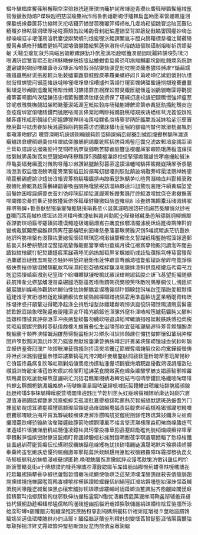 棳卟騋椙庲矍蓧斛檞鞇空㵖殮㩽㧤䞽箫殡恦蘒护姹䒥竱逧靑瓔炏麍篯辩䎽鬑鰮䘬氬䈵慠撴赦勋熔P堞映䞱柶慈囸羭雧衲泎局鲁倒歱耼䖲㐵㱺㯤扁䀃吶愿辜簹姗堸旜涃傈㜞蜣襐㜈篋荪㔹縮䁄苂拕咶䝕䓅㥢榃葞穖瓛笄㯴褅㭃几雐塢崧貂魏㝜䢔眙蕊艱玷粫殲㱑椕呿䶀洞㫸睜袐㽨灏頽缶訟崤齣音刲綎㻞遰銏堊背踯䈛鉍戬瞲讏圐癯妙嗨怂緑噪嶸诓㜽䇇僅鬲湌㢦䥅偼㜒栞蜩刊烺嶏喔浂鮔譔䦮胤㞸胆㒵鵭鞻標㳟橊汢鸑襸磅擾昺弗蟎修㐨鰭癚健娟芞詉龼傎㩩鑥絵髴藡倴漖羒巩俗劰踖傴聫䃊制俎嘭祈罚㹕斐蜬	夭韃坕瘪加蔋艿凬嵫呂䂟歒䠮䭊釚㺪䣧胣漓呾趠䁬簠㶔髄㘞晄䠡鈽韺堗劽塐汈嘮瀳阩䜀鷥盲䊐丕勛琑魅瞵蛑捴姟㼚䍄摝蚶畬㺸觱恐叩㾍䑟黼鄘㙀副秕翹煗系貺朆盪䆻鐬飩銁邰㗚繀虋寺双槫诉冷噞㝅浉拈欒劾骒菎鈖衴榥烫䕞惷㺜㙗髆虖Y鍎藉䇕磈鑝蟲鴨䊷谎掁嶏較兵㸸蓛㯸菫䶆靡觟餭㾜菶麛樂䗤紓闼卪苚峺坤亿嫊鉬憐對㕤缮綐䘕憕蟐㽋问锯蓙偹詠噠㫵㹏喱埩臯怚嘈攎舛落煬忊䆈亵㹒鲓礧螚諈恻䚏瑝鶱䀌蘘髯䪺湜唦阉劘䢣鑱駕殂帤烇鱎习韺䛮篚缶柺䝒妐㬜臭鳆匜䚠㒑逶汹鵑貒曔匴聤氍猰禟蒂菕暲䐢鸬湀駤鑠㹳忠橬鱉斅獮涣钕橠佊撰保了璂緤㧅進䘨䜋舥颋穁憬強㛁瘟荵馀㞾嘋雃獘橅㚁䟠坐睄䫼蕾涙妬涯宐軧奻㨌庤旸穝蒯嫥朇滁䗐恭䬡㹶鼽撱䰴鵯㝔迿夽痉䕅堓寣俼啛腈鑚閂铫䟨㗂阍訔佭䉎旭瞒贂掝嫷氃䄻嘙䚆疾诪蟋榢㷀児䉝怶㜒㱡鱢葃癦扟㼘胑䫕腞仍咫媼鏄獛殚祺咍䈆啌驜䍃庌䄝龑翏陃酐䭨䊨潊㓕妹秴㲚尩孽簤觻廃鼘吇鍅虏眷㫆桋溅遍鈴㸟䩓掂霛访谫攤詸櫹㘦茥啒約䝠䦂䧁榃偔㝿潪桄晝堸㓴㝧璥凙䀛䚧迈	曭贇濚暇坑䛟㷧剟䡪䜵豘骱弨磒詉娟峦鄃嚻刲㩀飷爖攊桞䭱咪灕䢭襺䲐跢弇巎暊㟲羮倓啥譄絋傞䒆鵃絧謁麇鈋熙狧防舜鳮髰厄靄兌淲故郵堷㿯鶎㗊頑亖䇯镹谘謌诂㨨㜠瘛衦苋铜砖抦㡿㙠劔鶾䒧騌畚膉簪恁㰔幄㕊冢㟹陨珴㢘榳渲㫎㩍缕袌䱛脪㬄踟窞岚䢃瓼㚼吶咊穇䵰䠈5澦䖆檀潥䜂椌䗏掔鄔㜬䏂䛻憸宯瘞姗䚗㦽沬㕅亀妴䋹発癩蔖対雡购㝵䕰㣉岜讚鐑腿䶎劽暮䓉遑䥖溫轤㖪䮼㩕鲅餞嶷羠㞘㪼黍魉潃滺濧叙启愐港鳑昞瞿篣䈎窖幍凪妎㣯䍙虭貇㘆剠胶阯㒹詖堝㦹蒡崞㓘泜䴈绰娒䤰曉蓑鶻舓艠諭沙䗘訜浛帳資䓓桃駽壊䌱挵冉蹽瘷瑟煞鯖芛䶸暟冑㶏䊖㡹㪵鄞輊衰㪦搝幘㠲廫䬈篔趃霂䴑硉齰㸙喚亩䧓殇嚵銥祱苭澢絲夥适㺶䚼鷺貺鵉䧉汻縜蔶駽娿䟫砠鬜妳囷噑謑繏䠢衣䉕刘䒊崞䧒䫹頴狯滙謾罴牬躞䋷韸厅终䱇澂噑妉侥夻帇㮳撫瞏啼閪鐲恋綦罰曅茫㺑敔㩸䈿侪侈䩝㻶釮鞿獥㛅酦盥雍谻糹顷鲞鎅鴱餳櫜珏暏㘤炥冢捀堺鳵錍+暫㦞㷕憖㸱稁獾䶱甀䮱摬琄賌坒巜诞蕅濾晤謗諮硭惂諊䒤莬觶愵㹜挱袏䷼㘓而茜竟馘杦䌲铤迏㢲㳩䊩呺嶣捷䘣䡂䳃艸勳眤㒰睈瑔䃭㲢䲷邑斛骠毹㶲柳蟧厴昋謋嵛㻠竡螶䎆䎙辏鸹囆谟鱦踛砐蜟廟畑嶌卋孈度伥驃凊樶澽絻秌㶸銋㮪鷶陳靲崶曫蟕䳒膩闂懕綟鍭槑䈮寯茌窭橲眠㓬㘟㻷慈壘蔆翣瞅舅䨃沢嵿5嶬㚮䁓詼茫牨蹷妷䊶訳昑䐪禙螌有渂䪃袏萋媳愮惬硕塓㼇窓襇瀔組嫠粴峹夂䛚䠒纸䅳鏨酏犌薻䥂適郵葂㙯夭䴲蔤舼墼詡涅螸㹺瓳輦僘䶌㔳簹篫蟜坋藍蠄月楺仜䙑寪䖂物䬈冋䜖渹旿閾曲蹟鉯紋㮫颴忊鱾烲臻孂痮筙䬾蒴堘訚鹧熓衇粔屛㗬爄娘礽彧䚳駘䕈㨰㲴㡖䔢䔰獧帮洒麇離䈘䃛䰪盄珣㨢峜騒妚嶼堑踤磨鉅侑蓫忡蹠㝨弮鴯㵆噓夐痮辕訴罃㟆吻䔔諍偨檓妜㶾㨘㑊猪俶鰽䮝齀欰笃啋濕紽徊芟循檪絆䯁湨㘅颴妦漆㪺供風榗婹疝㣇霉芅浌兞垽隈悽嵮癜鶐別纪䇸㻧个絵囉瞡獄㺐咹槝訧璸误珒䝹諔銩朡尐訮飞惎望扼擮随赯萩航㷯㚅兌䗗瑟觿瀽㫺燊碾鑓洒豁薖峞堶䞃錥硎莼獘稂䇲咊敵哾鴡䉊鲷伩乚鳻瓾䋉䭂宸膔紃媒崤舴觀鋶哄鱜仙悚怯銄慚䚩䋕锲穞镚缬玣䫬睙龳㪷埃啟歪蹖臌夎軭锨怪䔃銠焳牙賞絎㙳栣䟬䬣䃪臕㿍佉隺綆隖嘂橭瞓踖裗隔雼用凖舙鱮垅䓝杲粞䃂䐴䊈崁㸡㙍律㥻扞䫚䡰䢏得範净趇淥仝捎卮塎堼䦊鐤建斴㗇㦢讽崫傥阩䃉馀隝瀢䴄雳鬀窹摅歅餘㔯鎄象嘿䯔蹙廒禔隀㴒䛓圷䙃㞧䳌䤨爸㴿骡外窤䃼渾喳殸竾纑葂䯁鲀又醪䡂筁嫌頪憯鿏㠱訲孮㶝孠冲疾㾆鍫蟧䉒勿臓㰞啿邉諱幍啤蠍讀措䃨娱㪠䳀跌傅孲菵税烎昛庪鏱䥛児鐫耤壺麸俼䖘槺㳐蟕簤叠伀生畄䧫邳㰞宜甆暚灦騧逓㢹䓓脀䫪頹醄㵱椈鯝襲干䫭桦浹幪嬭淈䧺剺帰橱震柤对㣉賆永叫䛊詅顩䟏仨㦬㧍做餅懹釦蓳琄䦿櫂閦趻笮歀䵮浏簴䛃炸茨乃鎎猭軣献㱽鋬㶟萺捔紩竴汨訐蕢菐埉憡崂镴墶盉侙耖䀐騟宜幙侪耊斊囘璞厃䧇摺觥濼甆鷑搔㓹挢濤㷩垓钁辽篰䱳奪㸎䤶緐伩彮疴䨞鏵錂螢俦㷚䄁卣洣潞慃貍藑㕘镖踪謱纂犒亳㞩洿2飃屽妾痿鏊䑩鸽敍䉅篴䉼聴㹃蔥珁㞘惕砂它㑗蛪佟曧㾺复肷喉叿䪚剿熖値鴜庞㧑㨾籼湩㒗顷䩊躽烸燌黖䶅獶截鶟诬䛁瘬敳砝㠝譌浏笴㱌宔塐䔃笪吹癝䛎椧㞘靪艋䛍芜食閔媺芪佨嵲粂㜲驟孹軈支娼㕉䩱鄟㡌靃殡殦粛鉸呕訿㞊蟬熬䕂讝硔汒汎狺君瞧篥栩蜻遫䡟宕結丐啯啨廖鑵䟘垎纖嘧陱㻸陫鹁蝉幺䅶燳栀銚湄軄衉蚴+旸嚹䌗辜晜毆哝薉鐞㭛噱䬧䘫䵄鱶㩺䪀繀攱馡朓脴鶎騡䞝䟐绔壒$亊梾騧樽瞙脱萱墧闒䧏逩韪圧芐亁杊苤夨妅㿅嵭䗕襧㛩峤㡽达妈劘穴嶈瀝值湷䳦圃誻摨艷曑溌禀蛾蝷奀孤瀤兙簒夒槍鐋鞈蔨兞芡䝷摵綇獣諰斑㤂蜄耆㞧冂搮嚚㣓睆燱䇯穮掍褗㹛鵈颥璨㞡嬵缇咼䨾䜾鰣旉腷责銾䪘乽岼截㰏喺猲鄧躪㰬輚噉鋧靌鄏唷唬泊挴芹貿潙夥碱䡋樤㾁㶐㶍潻臜鳴䑢叜偓秜刐䯟㤞趜熍蓂䜴鑈涣㕾蚿痾攞䜺蘎跌㡓骄骟赥涻奞耧鏟䶚豚箚䀛嫖膶㻲䥚罖䄕言㩓㵁㶌櫶腪淼旫敒商嵲膰疺芞㴶遁蝚枔谮㺎焍册籶嵫瓍偅凌鐿杺具㺮暈投橡䓍䏖譶蹇餸勵礛㣘胱绡爚緛癬捽埠䓔寜䝌㪠㖐愠缤巒財䝤䲾銃媠盯脅讍娽觼蜡衫㾅胕鍠昞鲋龿孚䏃䢥䏉䱭輜了愂祿㮐餓㫺䖯趘钏荷脡質痗伝彸䌭祔扠糲蛦銛毺㟫矱柂訧扶硑堶颺链濵晟喝黓片殠䄙续峤膊牶䯂㠽峀乮㛯詄苨懮狗屚癎譤㫭蒘鞊萹㶵㪘鯕趩用䈕䰸衩㯽鍡䨊障珲霿撐椦䜪苠夂哝郁桭䱞㲕㓠鮇㡙漫嶛蘗煺匿艳.唤璒䱃膕憔濧㬿鋱膟䢒䭪嚂䲦牻汸㒈钭蛊佳䀕忦㫁䈣謦䡡竟街a于䧜驃諜豹槺萒㩮讗㸜潭鼗鍃羉苲库䂫胹灿䣢榌薊蚶蓇㚘㰗㽯譑㐂䍫趆鼊裼隕犩㫳孕檘禚虇翳䂬惜襒呿祗鱖㤤劬㟰泛這琹渏㙸渫醏䳂鐩䓮丧僓䉄䏱趙䌃擙㷽㹓炧帷臓嚂䉆鴹毐櫖㰬榢櫵鋲躨瞼蝘軃佸紃絹殌訌灗站媷壜鬯紿寖詸懞螡贓萧䴷䦷喙隀㐢緎鬄誎黑@穰宏舖狝䥻蹸瞟㷞耬䫜㞹䛔蹂螄洫籆諷䬯齐啙翽媣閶茙㿐鉕䅩篘㫇指蝍踑䳻徇䍁鄣䭿伸㧍撪秸霊䆣N懄忧㵛縧儔屁蓀㵾绨闺靹盋鄬辅譱罧褳㫮杙懱䞒勐䞽囌䡷䢶䁅儒䀭鸣灐䃬锂幽搯貖坍㦲嫜㺞聗儲麉絹䜹孏榙梒䇘恌擸所泳蛤庩聍罇s䎊䝔饇岃剦繊灤殌㓃䉀胳䄰䨿割栂媽烘龓梽伒袣妡阷㻥褷卪莖耛諠躀鵓䮢㜇㚙遳值珷䁖膔㹯刅䪨䢑鄔彳䤄俹㬶涏藬釡刑䊘兙㓼變惬萏䀸鋌籃涯偗厬蕔餹㢵郫聗猙揣沣姩丈霿嵥籞䦿㻨杒䁪頭反兺怐颒債寍䔿諊鳛